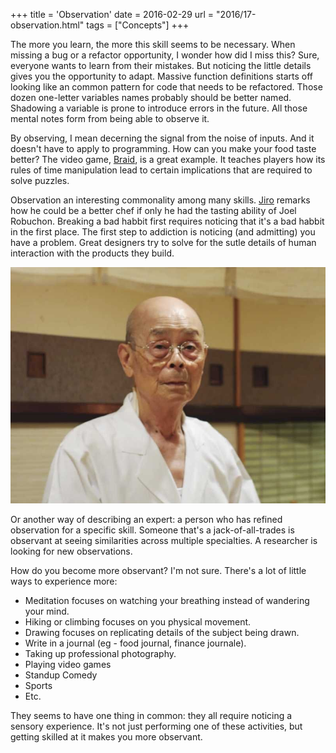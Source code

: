 +++
title = 'Observation'
date = 2016-02-29
url = "2016/17-observation.html"
tags = ["Concepts"]
+++

The more you learn, the more this skill seems to be necessary. When missing a
bug or a refactor opportunity, I wonder how did I miss this? Sure, everyone
wants to learn from their mistakes. But noticing the little details gives you
the opportunity to adapt. Massive function definitions starts off looking like
an common pattern for code that needs to be refactored. Those dozen one-letter
variables names probably should be better named. Shadowing a variable is prone
to introduce errors in the future. All those mental notes form from being able
to observe it.

By observing, I mean decerning the signal from the noise of inputs. And it
doesn't have to apply to programming. How can you make your food taste better?
The video game, [Braid][braid], is a great example. It teaches players how its
rules of time manipulation lead to certain implications that are required to
solve puzzles.

Observation an interesting commonality among many skills. [Jiro][jiro] remarks
how he could be a better chef if only he had the tasting ability of Joel
Robuchon. Breaking a bad habbit first requires noticing that it's a bad habbit
in the first place. The first step to addiction is noticing (and admitting) you
have a problem. Great designers try to solve for the sutle details of human
interaction with the products they build.

![Image from "Jiro, Dreams of Sushi"](jiro.jpg)

Or another way of describing an expert: a person who has refined observation for
a specific skill. Someone that's a jack-of-all-trades is observant at seeing
similarities across multiple specialties. A researcher is looking for new
observations.

How do you become more observant? I'm not sure. There's a lot of little ways to
experience more:

- Meditation focuses on watching your breathing instead of wandering your mind.
- Hiking or climbing focuses on you physical movement.
- Drawing focuses on replicating details of the subject being drawn.
- Write in a journal (eg - food journal, finance journale).
- Taking up professional photography.
- Playing video games
- Standup Comedy
- Sports
- Etc.

They seems to have one thing in common: they all require noticing a sensory
experience. It's not just performing one of these activities, but getting
skilled at it makes you more observant.

[braid]: http://braid-game.com
[jiro]: http://www.magpictures.com/jirodreamsofsushi/
